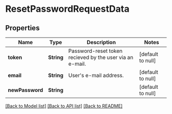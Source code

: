 # ResetPasswordRequestData
## Properties

| Name | Type | Description | Notes |
|------------ | ------------- | ------------- | -------------|
| **token** | **String** | Password-reset token recieved by the user via an e-mail. | [default to null] |
| **email** | **String** | User&#39;s e-mail address. | [default to null] |
| **newPassword** | **String** |  | [default to null] |

[[Back to Model list]](../README.md#documentation-for-models) [[Back to API list]](../README.md#documentation-for-api-endpoints) [[Back to README]](../README.md)

